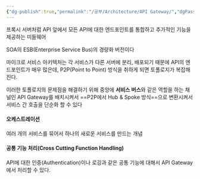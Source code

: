 ```yaml
---
{"dg-publish":true,"permalink":"/공부/Architecture/API Gateway/","dgPassFrontmatter":true}
---
```


프록시 서버처럼 API 앞에서 모든 API에 대한 엔드포인트를 통합하고 추가적인 기능을 제공하는 미들웨어

SOA의 ESB(Enterprise Service Bus)의 경량화 버전이다

마이크로 서비스 아키텍처는 각 서비스가 다른 서버에 분리, 배포되기 때문에 API의 엔드포인트가 매우 많은데, P2P(Point to Point) 방식을 취하게 되면 토폴로지가 복잡해진다.

이러한 토폴로지의 문제점을 해결하기 위해 중앙에 **서비스 버스**와 같은 역할을 하는 채널인 API Gateway를 배치시켜서 ==P2P에서 Hub & Spoke 방식==으로 변환시켜서 서비스 간 호출을 단순화 할 수 있다

#### 오케스트레이션
여러 개의 서비스를 묶어서 하나의 새로운 서비스를 만드는 개념

#### 공통 기능 처리(Cross Cutting Function Handling)
API에 대한 인증(Authentication)이나 로깅과 같은 공통 기능에 대해서 API Gateway에서 처리할 수 있다.